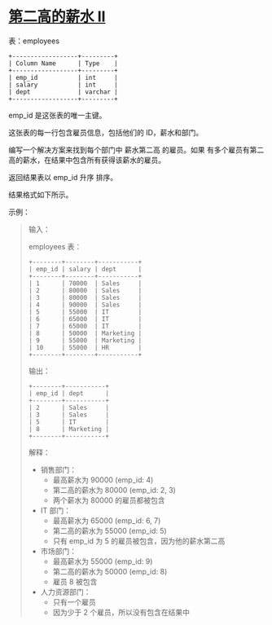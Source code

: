 #  [第二高的薪水 II](https://leetcode.cn/problems/second-highest-salary-ii)

表：employees

```
+------------------+---------+
| Column Name      | Type    |
+------------------+---------+
| emp_id           | int     |
| salary           | int     |
| dept             | varchar |
+------------------+---------+
```

emp_id 是这张表的唯一主键。

这张表的每一行包含雇员信息，包括他们的 ID，薪水和部门。

编写一个解决方案来找到每个部门中 薪水第二高 的雇员。如果 有多个雇员有第二高的薪水，在结果中包含所有获得该薪水的雇员。

返回结果表以 emp_id 升序 排序。

结果格式如下所示。

 

示例：

> 输入：
> 
> employees 表：
> ```
> +--------+--------+-----------+
> | emp_id | salary | dept      |
> +--------+--------+-----------+
> | 1      | 70000  | Sales     |
> | 2      | 80000  | Sales     |
> | 3      | 80000  | Sales     |
> | 4      | 90000  | Sales     |
> | 5      | 55000  | IT        |
> | 6      | 65000  | IT        |
> | 7      | 65000  | IT        |
> | 8      | 50000  | Marketing |
> | 9      | 55000  | Marketing |
> | 10     | 55000  | HR        |
> +--------+--------+-----------+
> ```
> 输出：
> ```
> +--------+-----------+
> | emp_id | dept      |
> +--------+-----------+
> | 2      | Sales     |
> | 3      | Sales     |
> | 5      | IT        |
> | 8      | Marketing |
> +--------+-----------+
> ```
> 解释：
> 
> - 销售部门：
>   - 最高薪水为 90000 (emp_id: 4)
>   - 第二高的薪水为 80000 (emp_id: 2, 3)
>   - 两个薪水为 80000 的雇员都被包含
> - IT 部门：
>   - 最高薪水为 65000 (emp_id: 6, 7)
>   - 第二高的薪水为 55000 (emp_id: 5)
>   - 只有 emp_id 为 5 的雇员被包含，因为他的薪水第二高
> - 市场部门：
>   - 最高薪水为 55000 (emp_id: 9)
>   - 第二高的薪水为 50000 (emp_id: 8)
>   - 雇员 8 被包含
> - 人力资源部门：
>   - 只有一个雇员
>   - 因为少于 2 个雇员，所以没有包含在结果中